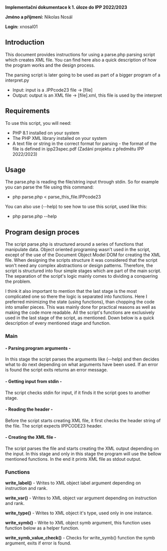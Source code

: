 **Implementační dokumentace k 1. úloze do IPP 2022/2023**

**Jméno a příjmení:** Nikolas Nosál

**Login:** xnosal01

## Introduction

This document provides instructions for using a parse.php parsing script which creates XML file.
You can find here also a quick description of how the program works and the design process.

The parsing script is later going to be used as part of a bigger program of a interpret.py
- Input: input is a .IPPcode23 file -> [file]
- Output: output is an XML file -> [file].xml, this file is used by the interpret

## Requirements
To use this script, you will need:

- PHP 8.1 installed on your system
- The PHP XML library installed on your system
- A text file or string in the correct format for parsing - the format of the file is defined in ipp23spec.pdf (Zadání projektu z předmětu IPP 2022/2023)

## Usage
The parse.php is reading the file/string input through stdin.
So for example you can parse the file using this command:
- php parse.php < parse_this_file.IPPcode23

You can also use (--help) to see how to use this script, used like this:
- php parse.php --help

## Program design proces
The script parse.php is structured around a series of functions that manipulate data. Object oriented programing wasn't used in the script, except of the use of the Document Object Model DOM for creating the XML file. When designing the scripts structure it was considered that the script won't need any complex abstractions or design patterns. Therefore, the script is structured into four simple stages which are part of the main script. The separation of the script's logic mainly comes to dividing a conquering the problem. 

I think it also important to mention that the last stage is the most complicated one so there the logic is separated into functions. Here I preferred minimizing the state (using functions), than chopping the code into smaller pieces. This was mainly done for practical reasons as well as making the code more readable. All the script's functions are exclusively used in the last stage of the script, as mentioned. Down below is a quick description of every mentioned stage and function.

### Main
#### - Parsing program arguments -
In this stage the script parses the arguments like (--help) and then decides what to do next depending on what arguments have been used. If an error is found the script exits returns an error message.
#### - Getting input from stdin -
The script checks stdin for input, if it finds it the script goes to another stage.
#### - Reading the header -
Before the script starts creating XML file, it first checks the header string of the file. The script expects IPPCODE23 header.
#### - Creating the XML file -
The script parses the file and starts creating the XML output depending on the input.
In this stage and only in this stage the program will use the bellow mentioned functions. 
In the end it prints XML file as stdout output. 

### Functions
**write_label()** - Writes to XML object label argument depending on instruction and rank.

**write_var()** - Writes to XML object var argument depending on instruction and rank.

**write_type()** - Writes to XML object it's type, used only in one instance.

**write_symb()** - Write to XML object symb argument, this function uses function below as a helper function.

**write_symb_value_check()** - Checks for write_symb() function the symb argument, exits if error is found.
